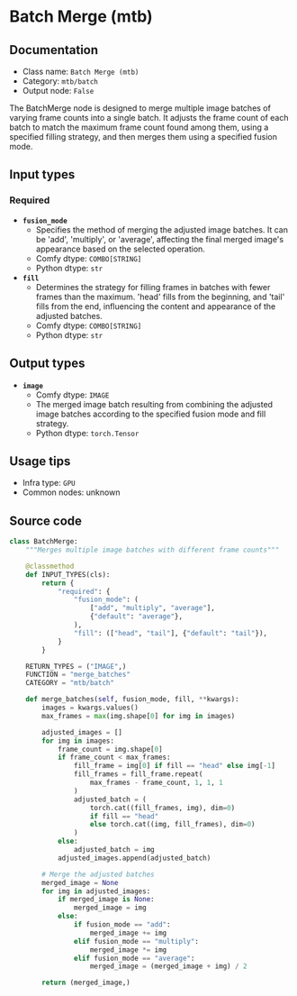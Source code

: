 # Batch Merge (mtb)
## Documentation
- Class name: `Batch Merge (mtb)`
- Category: `mtb/batch`
- Output node: `False`

The BatchMerge node is designed to merge multiple image batches of varying frame counts into a single batch. It adjusts the frame count of each batch to match the maximum frame count found among them, using a specified filling strategy, and then merges them using a specified fusion mode.
## Input types
### Required
- **`fusion_mode`**
    - Specifies the method of merging the adjusted image batches. It can be 'add', 'multiply', or 'average', affecting the final merged image's appearance based on the selected operation.
    - Comfy dtype: `COMBO[STRING]`
    - Python dtype: `str`
- **`fill`**
    - Determines the strategy for filling frames in batches with fewer frames than the maximum. 'head' fills from the beginning, and 'tail' fills from the end, influencing the content and appearance of the adjusted batches.
    - Comfy dtype: `COMBO[STRING]`
    - Python dtype: `str`
## Output types
- **`image`**
    - Comfy dtype: `IMAGE`
    - The merged image batch resulting from combining the adjusted image batches according to the specified fusion mode and fill strategy.
    - Python dtype: `torch.Tensor`
## Usage tips
- Infra type: `GPU`
- Common nodes: unknown


## Source code
```python
class BatchMerge:
    """Merges multiple image batches with different frame counts"""

    @classmethod
    def INPUT_TYPES(cls):
        return {
            "required": {
                "fusion_mode": (
                    ["add", "multiply", "average"],
                    {"default": "average"},
                ),
                "fill": (["head", "tail"], {"default": "tail"}),
            }
        }

    RETURN_TYPES = ("IMAGE",)
    FUNCTION = "merge_batches"
    CATEGORY = "mtb/batch"

    def merge_batches(self, fusion_mode, fill, **kwargs):
        images = kwargs.values()
        max_frames = max(img.shape[0] for img in images)

        adjusted_images = []
        for img in images:
            frame_count = img.shape[0]
            if frame_count < max_frames:
                fill_frame = img[0] if fill == "head" else img[-1]
                fill_frames = fill_frame.repeat(
                    max_frames - frame_count, 1, 1, 1
                )
                adjusted_batch = (
                    torch.cat((fill_frames, img), dim=0)
                    if fill == "head"
                    else torch.cat((img, fill_frames), dim=0)
                )
            else:
                adjusted_batch = img
            adjusted_images.append(adjusted_batch)

        # Merge the adjusted batches
        merged_image = None
        for img in adjusted_images:
            if merged_image is None:
                merged_image = img
            else:
                if fusion_mode == "add":
                    merged_image += img
                elif fusion_mode == "multiply":
                    merged_image *= img
                elif fusion_mode == "average":
                    merged_image = (merged_image + img) / 2

        return (merged_image,)

```
